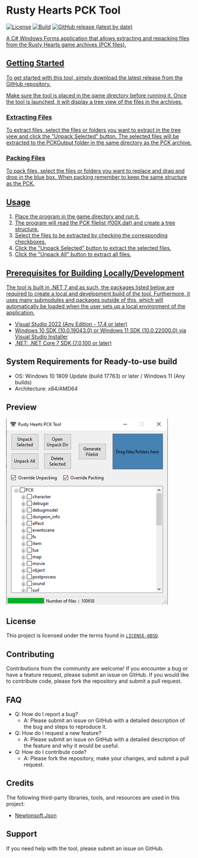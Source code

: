 # Rusty Hearts PCK Tool
[![License](https://img.shields.io/github/license/JuniorDark/RustyHearts-PCKTool?color=brown)](LICENSE)
[![Build](https://github.com/JuniorDark/RustyHearts-PCKTool/actions/workflows/build.yml/badge.svg)](https://github.com/JuniorDark/RustyHearts-PCKTool/actions/workflows/build.yml)
[![GitHub release (latest by date)](https://img.shields.io/github/v/release/JuniorDark/RustyHearts-PCKTool)](https://github.com/JuniorDark/RustyHearts-PCKTool/releases/latest) <a href="https://github.com/JuniorDark/RustyHearts-PCKTool/releases">

A C# Windows Forms application that allows extracting and repacking files from the Rusty Hearts game archives (PCK files).

## Getting Started
To get started with this tool, simply download the latest release from the GitHub repository.

Make sure the tool is placed in the game directory before running it. Once the tool is launched, it will display a tree view of the files in the archives.

### Extracting Files
To extract files, select the files or folders you want to extract in the tree view and click the "Unpack Selected" button. The selected files will be extracted to the PCKOutput folder in the same directory as the PCK archive.

### Packing Files
To pack files, select the files or folders you want to replace and drag and drop in the blue box. When packing remember to keep the same structure as the PCK.

## Usage
1. Place the program in the game directory and run it.
2. The program will read the PCK filelist (f00X.dat) and create a tree structure.
3. Select the files to be extracted by checking the corresponding checkboxes.
4. Click the "Unpack Selected" button to extract the selected files.
5. Click the "Unpack All" button to extract all files.

## Prerequisites for Building Locally/Development
The tool is built in .NET 7 and as such, the packages listed below are required to create a local and development build of the tool. Furthermore, it uses many submodules and packages outside of this, which will automatically be loaded when the user sets up a local environment of the application.
* Visual Studio 2022 (Any Edition - 17.4 or later)
* Windows 10 SDK (10.0.19043.0) or Windows 11 SDK (10.0.22000.0) via Visual Studio Installer
* .NET: [.NET Core 7 SDK (7.0.100 or later)](https://dotnet.microsoft.com/en-us/download/dotnet/7.0)

## System Requirements for Ready-to-use build
* OS: Windows 10 1809 Update (build 17763) or later / Windows 11 (Any builds)
* Architecture: x64/AMD64

## Preview
![image](preview.png)

## License
This project is licensed under the terms found in [`LICENSE-0BSD`](LICENSE).

## Contributing
Contributions from the community are welcome! If you encounter a bug or have a feature request, please submit an issue on GitHub. If you would like to contribute code, please fork the repository and submit a pull request.

## FAQ
* Q: How do I report a bug?
  * A: Please submit an issue on GitHub with a detailed description of the bug and steps to reproduce it.
* Q: How do I request a new feature?
  * A: Please submit an issue on GitHub with a detailed description of the feature and why it would be useful.
* Q: How do I contribute code?
  * A: Please fork the repository, make your changes, and submit a pull request.

## Credits
The following third-party libraries, tools, and resources are used in this project:
* [Newtonsoft.Json](https://www.nuget.org/packages/Newtonsoft.Json)

## Support
If you need help with the tool, please submit an issue on GitHub.
